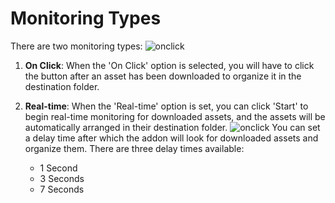 # Monitoring Types

There are two monitoring types:
![onclick](https://github.com/Gauravpatil-8/Real-Time-Asset-Organiser/blob/main/Resource/onclick.png)

1. **On Click**: 
   When the 'On Click' option is selected, you will have to click the button after an asset has been downloaded to organize it in the destination folder.

2. **Real-time**: 
   When the 'Real-time' option is set, you can click 'Start' to begin real-time monitoring for downloaded assets, and the assets will be automatically arranged in their destination folder. 
![onclick](https://github.com/Gauravpatil-8/Real-Time-Asset-Organiser/blob/main/Resource/Realtime.png)
   You can set a delay time after which the addon will look for downloaded assets and organize them. There are three delay times available:
   - 1 Second
   - 3 Seconds
   - 7 Seconds

